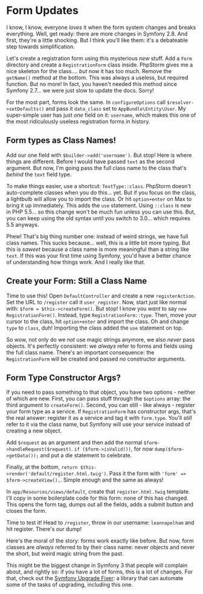 # Form Updates

I know, I know, everyone *loves* it when the form system changes and breaks everything.
Well, get ready: there are more changes in Symfony 2.8. And first, they're a little
shocking. But I think you'll like them: it's a debateable step towards simplification.

Let's create a registration form using this mysterious *new* stuff. Add a `Form`
directory and create a `RegistrationForm` class inside. PhpStorm gives me a nice
skeleton for the class.... *but* now it has too much. Remove the `getName()` method
at the bottom. This was always a useless, but required function. But no more! In
fact, you haven't needed this method since Symfony 2.7... we were just slow to update
the docs. Sorry!

For the most part, forms look the same. In `configureOptions` call `$resolver->setDefaults()`
and pass it `data_class` set to `AppBundle\Entity\User`. My super-simple user has
just *one* field on it: `username`, which makes this one of the most ridiculously 
useless registration forms in history.

## Form types as Class Names!

Add our one field with `$builder->add('username')`. But stop! Here is where things
are different. Before I would have passed `text` as the second argument. But now,
I'm going pass the full class name to the class that's *behind* the `text` field type.

To make things easier, use a shortcut: `TextType::class`. PhpStorm doesn't auto-complete
classes when you do this... yet. But if you focus on the class, a lightbulb will
allow you to import the class. Or hit `option+enter` on Max to bring it up immediately.
This adds the `use` statement. Using `::class` is new in PHP 5.5... so this change
won't be much fun unless you can use this. But, you can keep using the old syntax
until you switch to 3.0... which requires 5.5 anyways.

Phew! That's big thing number one: instead of weird strings, we have full class names.
This sucks because... well, this is a little bit more typing. But this is *saweet*
because a class name is more meaningful than a string like `text`. If this was your
first time using Symfony, you'd have a better chance of understanding how things work.
And I really like that.

## Create your Form: Still a Class Name

Time to use this! Open `DefaultController` and create a new `registerAction`. Set
the URL to `/register` call it `user_register`. Now, start just like normal with:
`$form = $this->createForm()`. But stop! I know you *want* to say `new RegistrationForm()`.
Instead, type `RegistrationForm::type`. Then, move your cursor to the class, hit
`option+enter` and import the class.  Oh and change `type` to `class`, duh! Importing
the class added the `use` statement on top.

So wow, not only do we *not* use magic strings anymore, we also *never* pass objects.
It's perfectly consistent: we *always* refer to forms and fields using the full class
name. There's an important consequence: the `RegistrationForm` will be created and
passed *no* constructor arguments.

## Form Type Constructor Args?

If you need to pass something to that object, you have two options - neither of which
are new. First, you can pass stuff through the `$options` array: the third argument
to `createForm()`. Second, you can still - like always - register your form type
as a service. If `RegistrationForm` has constructor args, that's the real answer:
register it as a service and tag it with `form.type`. You'll *still* refer to it
via the class name, but Symfony will use your service instead of creating a new object.

Add `$request` as an argument and then add the normal `$form->handleRequest($request)`.
`if ($form->isValid())`, for now `dump($form->getData());` and put a die statement
to celebrate.

Finally, at the bottom, `return $this->render('default/register.html.twig')`. Pass
it the form with `'form' => $form->createView(),`. Simple enough and the same as
always!

In `app/Resources/views/default`, create that `register.html.twig` template. I'll
copy in some boilerplate code for this form: none of this has changed. This opens
the form tag, dumps out all the fields, adds a submit button and closes the form.

Time to test it! Head to `/register`, throw in our username: `leannapelham` and hit
register. There's our dump!

Here's the moral of the story: forms work exactly like before. But now, form classes
are *always* referred to by their class name: never objects and never the short, but
weird magic string from the past.

This might be the biggest change in Symfony 3 that people will complain about, and
rightly so: if you have a lot of forms, this is a lot of changes. For that, check
out the [Symfony Upgrade Fixer](https://github.com/umpirsky/Symfony-Upgrade-Fixer):
a library that can automate some of the tasks of upgrading, including this one.

